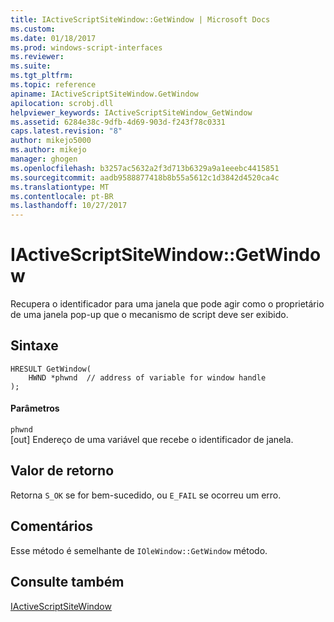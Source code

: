 ```yaml
---
title: IActiveScriptSiteWindow::GetWindow | Microsoft Docs
ms.custom: 
ms.date: 01/18/2017
ms.prod: windows-script-interfaces
ms.reviewer: 
ms.suite: 
ms.tgt_pltfrm: 
ms.topic: reference
apiname: IActiveScriptSiteWindow.GetWindow
apilocation: scrobj.dll
helpviewer_keywords: IActiveScriptSiteWindow_GetWindow
ms.assetid: 6284e38c-9dfb-4d69-903d-f243f78c0331
caps.latest.revision: "8"
author: mikejo5000
ms.author: mikejo
manager: ghogen
ms.openlocfilehash: b3257ac5632a2f3d713b6329a9a1eeebc4415851
ms.sourcegitcommit: aadb9588877418b8b55a5612c1d3842d4520ca4c
ms.translationtype: MT
ms.contentlocale: pt-BR
ms.lasthandoff: 10/27/2017
---
```

# <a name="iactivescriptsitewindowgetwindow"></a>IActiveScriptSiteWindow::GetWindow
Recupera o identificador para uma janela que pode agir como o proprietário de uma janela pop-up que o mecanismo de script deve ser exibido.  
  
## <a name="syntax"></a>Sintaxe  
  
```  
HRESULT GetWindow(  
    HWND *phwnd  // address of variable for window handle  
);  
```  
  
#### <a name="parameters"></a>Parâmetros  
 `phwnd`  
 [out] Endereço de uma variável que recebe o identificador de janela.  
  
## <a name="return-value"></a>Valor de retorno  
 Retorna `S_OK` se for bem-sucedido, ou `E_FAIL` se ocorreu um erro.  
  
## <a name="remarks"></a>Comentários  
 Esse método é semelhante de `IOleWindow::GetWindow` método.  
  
## <a name="see-also"></a>Consulte também  
 [IActiveScriptSiteWindow](../../winscript/reference/iactivescriptsitewindow.md)